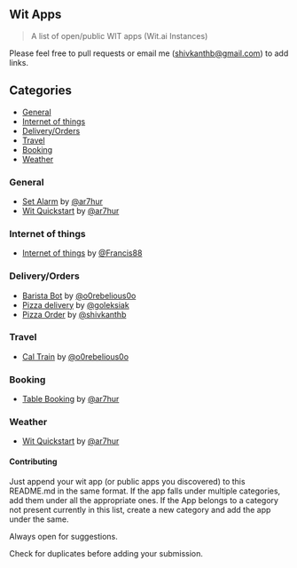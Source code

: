 ## Wit Apps 

> A list of open/public WIT apps (Wit.ai Instances)

Please feel free to pull requests or email me (shivkanthb@gmail.com) to add links.

## Categories

 - [General](#general)
 - [Internet of things](#internet-of-things)
 - [Delivery/Orders](#deliveryorders)
 - [Travel](#travel)
 - [Booking](#booking)
 - [Weather](#weather)


### General

* [Set Alarm](https://wit.ai/ar7hur/wave) by [@ar7hur](https://github.com/ar7hur)
* [Wit Quickstart](https://wit.ai/ar7hur/quickstart/stories) by [@ar7hur](https://github.com/ar7hur)


### Internet of things

* [Internet of things](https://wit.ai/Francis88/Internet%20of%20Things) by [@Francis88](https://github.com/Francis88)


### Delivery/Orders

* [Barista Bot](https://wit.ai/o0rebelious0o/Barista-Bot) by [@o0rebelious0o](https://github.com/o0rebelious0o)
* [Pizza delivery](https://wit.ai/goleksiak/Instance%202055-401) by [@goleksiak](https://github.com/goleksiak)
* [Pizza Order](https://wit.ai/shivkanthb/pizza-test) by [@shivkanthb](https://github.com/shivkanthb)


### Travel

* [Cal Train](https://wit.ai/o0rebelious0o/CalTrain) by [@o0rebelious0o](https://github.com/o0rebelious0o)


### Booking

* [Table Booking](https://wit.ai/ar7hur/OpenTable) by [@ar7hur](https://github.com/ar7hur)


### Weather

* [Wit Quickstart](https://wit.ai/ar7hur/quickstart/stories) by [@ar7hur](https://github.com/ar7hur)



#### Contributing
Just append your wit app (or public apps you discovered) to this README.md in the same format. If the app falls under multiple categories, add them under all the appropriate ones. If the App belongs to a category not present currently in this list, create a new category and add the app under the same. 

Always open for suggestions. 

Check for duplicates before adding your submission. 






